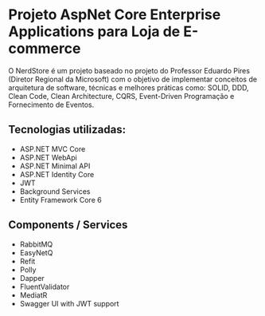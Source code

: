 # Projeto AspNet Core Enterprise Applications para Loja de E-commerce

O NerdStore é um projeto baseado no projeto do Professor Eduardo Pires (Diretor Regional da Microsoft) com o objetivo de implementar conceitos de arquitetura de software, técnicas e melhores práticas como: SOLID, DDD, Clean Code, Clean Architecture, CQRS, Event-Driven Programação e Fornecimento de Eventos.

## Tecnologias utilizadas:

* ASP.NET MVC Core
* ASP.NET WebApi
* ASP.NET Minimal API
* ASP.NET Identity Core
* JWT
* Background Services
* Entity Framework Core 6

## Components / Services

* RabbitMQ
* EasyNetQ
* Refit
* Polly
* Dapper
* FluentValidator
* MediatR
* Swagger UI with JWT support